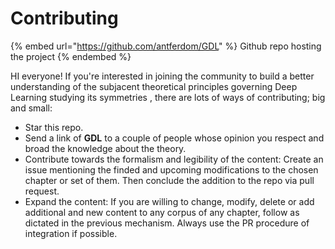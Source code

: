 # Contributing

{% embed url="https://github.com/antferdom/GDL" %}
Github repo hosting the project
{% endembed %}

HI everyone!
If you're interested in joining the community to build a better understanding of the subjacent theoretical principles governing Deep Learning studying its symmetries , there are lots of ways of contributing; big and small:

- Star this repo.
- Send a link of **GDL** to a couple of people whose opinion you respect and broad the knowledge about the theory.
- Contribute towards the formalism and legibility of the content: Create an issue mentioning the finded and upcoming modifications to the chosen chapter or set of them. Then conclude the addition to the repo via pull request.
- Expand the content: If you are willing to change, modify, delete or add additional and new content to any corpus of any chapter, follow as dictated in the previous mechanism. Always use the PR procedure of integration if possible.
